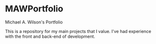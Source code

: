 # MAWPortfolio
Michael A. Wilson's Portfolio

This is a repository for my main projects that I value.  I've had experience with the front and back-end of development.
